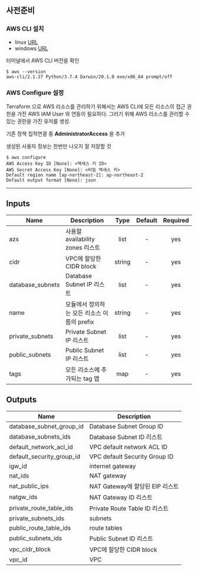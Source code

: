 ## **사전준비**

### **AWS CLI 설치**

- linux [URL](https://docs.aws.amazon.com/ko_kr/cli/latest/userguide/install-cliv2-mac.html)
- windows [URL](https://docs.aws.amazon.com/ko_kr/cli/latest/userguide/install-cliv2-windows.html)

터미널에서 AWS CLI 버전을 확인

```
$ aws --version
aws-cli/2.1.27 Python/3.7.4 Darwin/20.1.0 exe/x86_64 prompt/off
```

### **AWS Configure 설정**

Terraform 으로 AWS 리소스를 관리하기 위해서는 AWS CLI에 모든 리소스의 접근 권한을 가진 AWS IAM User 와 연동이 필요하다. 그러기 위해 AWS 리소스를 관리할 수 있는 권한을 가진 유저를 생성.

기존 정책 집적연결 중 **AdministratorAccess** 을 추가

생성된 사용자 정보는 한번만 나오지 잘 저장할 것

```
$ aws configure
AWS Access Key ID [None]: <액세스 키 ID>
AWS Secret Access Key [None]: <비밀 액세스 키>
Default region name [ap-northeast-2]: ap-northeast-2
Default output format [None]: json
```

---

## Inputs

| Name             | Description                                 |  Type  | Default | Required |
| ---------------- | ------------------------------------------- | :----: | :-----: | :------: |
| azs              | 사용할 availability zones 리스트            |  list  |    -    |   yes    |
| cidr             | VPC에 할당한 CIDR block                     | string |    -    |   yes    |
| database_subnets | Database Subnet IP 리스트                   |  list  |    -    |   yes    |
| name             | 모듈에서 정의하는 모든 리소스 이름의 prefix | string |    -    |   yes    |
| private_subnets  | Private Subnet IP 리스트                    |  list  |    -    |   yes    |
| public_subnets   | Public Subnet IP 리스트                     |  list  |    -    |   yes    |
| tags             | 모든 리소스에 추가되는 tag 맵               |  map   |    -    |   yes    |

## Outputs

| Name                      | Description                     |
| ------------------------- | ------------------------------- |
| database_subnet_group_id  | Database Subnet Group ID        |
| database_subnets_ids      | Database Subnet ID 리스트       |
| default_network_acl_id    | VPC default network ACL ID      |
| default_security_group_id | VPC default Security Group ID   |
| igw_id                    | internet gateway                |
| nat_ids                   | NAT gateway                     |
| nat_public_ips            | NAT Gateway에 할당된 EIP 리스트 |
| natgw_ids                 | NAT Gateway ID 리스트           |
| private_route_table_ids   | Private Route Table ID 리스트   |
| private_subnets_ids       | subnets                         |
| public_route_table_ids    | route tables                    |
| public_subnets_ids        | Public Subnet ID 리스트         |
| vpc_cidr_block            | VPC에 할당한 CIDR block         |
| vpc_id                    | VPC                             |
